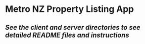 # Metro NZ Property Listing App
## _See the client and server directories to see detailed README files and instructions_
